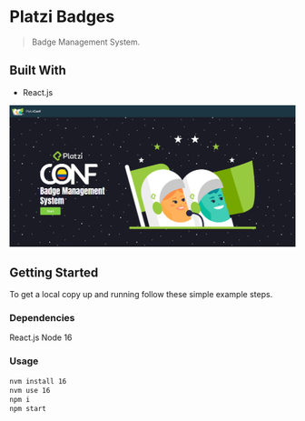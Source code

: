 # Platzi Badges

> Badge Management System.

## Built With

- React.js

![](assets/badge-management-system.png)

## Getting Started

To get a local copy up and running follow these simple example steps.

### Dependencies
React.js
Node 16

### Usage
```shell
nvm install 16
nvm use 16
npm i
npm start
```